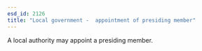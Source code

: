 ```yaml
---
esd_id: 2126
title: "Local government -  appointment of presiding member"
---
```


A local authority may appoint a presiding member. 

